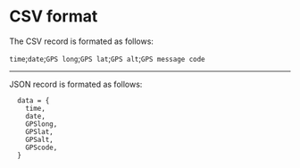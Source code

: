 CSV format
=============

The CSV record is formated as follows:

```time```;```date```;```GPS long```;```GPS lat```;```GPS alt```;```GPS message code```

--------------------

JSON record is formated as follows:

```
  data = {
    time,
    date,
    GPSlong,
    GPSlat,
    GPSalt,
    GPScode,
  }  
```
